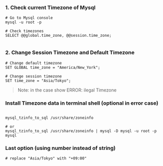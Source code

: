 ### 1. Check current Timezone of Mysql
```
# Go to Mysql console
mysql -u root -p

# Check timezones
SELECT @@global.time_zone, @@session.time_zone;


```

### 2. Change Session Timezone and Default Timezone
```
# Change default timezone
SET GLOBAL time_zone = "America/New_York";

# Change session timezone
SET time_zone = "Asia/Tokyo";
```



> Note: in the case show ERROR: ilegal Timezone 
### Install Timezone data in terminal shell (optional in error case) 
```

mysql_tzinfo_to_sql /usr/share/zoneinfo

# or
mysql_tzinfo_to_sql /usr/share/zoneinfo | mysql -D mysql -u root -p mysql

```


### Last option (using number instead of string)
```
# replace "Asia/Tokyo" with "+09:00"
```
